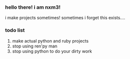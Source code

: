 ### hello there! i am nxm3!

i make projects sometimes! sometimes i forget this exists....

### todo list

1. make actual python and ruby projects
2. stop using ren'py man
3. stop using python to do your dirty work
